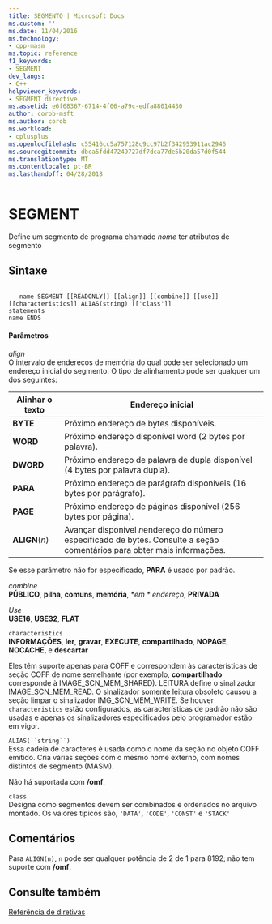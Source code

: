 ```yaml
---
title: SEGMENTO | Microsoft Docs
ms.custom: ''
ms.date: 11/04/2016
ms.technology:
- cpp-masm
ms.topic: reference
f1_keywords:
- SEGMENT
dev_langs:
- C++
helpviewer_keywords:
- SEGMENT directive
ms.assetid: e6f68367-6714-4f06-a79c-edfa88014430
author: corob-msft
ms.author: corob
ms.workload:
- cplusplus
ms.openlocfilehash: c55416cc5a757128c9cc97b2f342953911ac2946
ms.sourcegitcommit: dbca5fdd47249727df7dca77de5b20da57d0f544
ms.translationtype: MT
ms.contentlocale: pt-BR
ms.lasthandoff: 04/28/2018
---
```

# <a name="segment"></a>SEGMENT
Define um segmento de programa chamado *nome* ter atributos de segmento  
  
## <a name="syntax"></a>Sintaxe  
  
```  
  
   name SEGMENT [[READONLY]] [[align]] [[combine]] [[use]] [[characteristics]] ALIAS(string) [['class']]  
statements  
name ENDS  
```  
  
#### <a name="parameters"></a>Parâmetros  
 *align*  
 O intervalo de endereços de memória do qual pode ser selecionado um endereço inicial do segmento. O tipo de alinhamento pode ser qualquer um dos seguintes:  
  
|Alinhar o texto|Endereço inicial|  
|----------------|----------------------|  
|**BYTE**|Próximo endereço de bytes disponíveis.|  
|**WORD**|Próximo endereço disponível word (2 bytes por palavra).|  
|**DWORD**|Próximo endereço de palavra de dupla disponível (4 bytes por palavra dupla).|  
|**PARA**|Próximo endereço de parágrafo disponíveis (16 bytes por parágrafo).|  
|**PAGE**|Próximo endereço de páginas disponível (256 bytes por página).|  
|**ALIGN**(*n*)|Avançar disponível *n*endereço do número especificado de bytes. Consulte a seção comentários para obter mais informações.|  
  
 Se esse parâmetro não for especificado, **PARA** é usado por padrão.  
  
 *combine*  
 **PÚBLICO**, **pilha**, **comuns**, **memória**, **em * endereço*, **PRIVADA**  
  
 *Use*  
 **USE16**, **USE32**, **FLAT**  
  
 `characteristics`  
 **INFORMAÇÕES**, **ler**, **gravar**, **EXECUTE**, **compartilhado**, **NOPAGE**, **NOCACHE**, e **descartar**  
  
 Eles têm suporte apenas para COFF e correspondem às características de seção COFF de nome semelhante (por exemplo, **compartilhado** corresponde à IMAGE_SCN_MEM_SHARED). LEITURA define o sinalizador IMAGE_SCN_MEM_READ. O sinalizador somente leitura obsoleto causou a seção limpar o sinalizador IMG_SCN_MEM_WRITE. Se houver `characteristics` estão configurados, as características de padrão não são usadas e apenas os sinalizadores especificados pelo programador estão em vigor.  
  
 `ALIAS(``string``)`  
 Essa cadeia de caracteres é usada como o nome da seção no objeto COFF emitido.  Cria várias seções com o mesmo nome externo, com nomes distintos de segmento (MASM).  
  
 Não há suportada com **/omf**.  
  
 `class`  
 Designa como segmentos devem ser combinados e ordenados no arquivo montado. Os valores típicos são, `'DATA'`, `'CODE'`, `'CONST'` e `'STACK'`  
  
## <a name="remarks"></a>Comentários  
 Para `ALIGN(n)`, `n` pode ser qualquer potência de 2 de 1 para 8192; não tem suporte com **/omf**.  
  
## <a name="see-also"></a>Consulte também  
 [Referência de diretivas](../../assembler/masm/directives-reference.md)